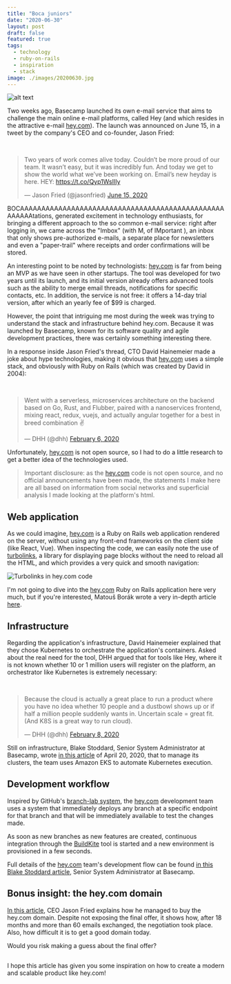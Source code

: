 ```yaml
---
title: "Boca juniors"
date: "2020-06-30"
layout: post
draft: false
featured: true
tags:
  - technology
  - ruby-on-rails
  - inspiration
  - stack
image: ./images/20200630.jpg
---
```

![alt text](https://tmssl.akamaized.net/images/foto/galerie/juan-roman-riquelme-boca-juniors-2014-1575894893-28112.jpg?lm=1575894916)

Two weeks ago, Basecamp launched its own e-mail service that aims to challenge the main online e-mail platforms, called Hey (and which resides in the attractive e-mail [hey.com](hey.com)). The launch was announced on June 15, in a tweet by the company's CEO and co-founder, Jason Fried:

<br/>
<blockquote class="twitter-tweet"><p lang="en" dir="ltr">Two years of work comes alive today. Couldn’t be more proud of our team. It wasn’t easy, but it was incredibly fun. And today we get to show the world what we’ve been working on. Email’s new heyday is here. HEY: <a href="https://t.co/Qyp1WsIIly">https://t.co/Qyp1WsIIly</a></p>&mdash; Jason Fried (@jasonfried) <a href="https://twitter.com/jasonfried/status/1272533092939505664?ref_src=twsrc%5Etfw">June 15, 2020</a></blockquote>

BOCAAAAAAAAAAAAAAAAAAAAAAAAAAAAAAAAAAAAAAAAAAAAAAAAAAAAAAtations, generated excitement in technology enthusiasts, for bringing a different approach to the so common e-mail service: right after logging in, we came across the "Imbox" (with M, of IMportant ), an inbox that only shows pre-authorized e-mails, a separate place for newsletters and even a "paper-trail" where receipts and order confirmations will be stored.

An interesting point to be noted by technologists: [hey.com](http://hey.com) is far from being an MVP as we have seen in other startups. The tool was developed for two years until its launch, and its initial version already offers advanced tools such as the ability to merge email threads, notifications for specific contacts, etc. In addition, the service is not free: it offers a 14-day trial version, after which an yearly fee of \$99 is charged.

However, the point that intriguing me most during the week was trying to understand the stack and infrastructure behind hey.com. Because it was launched by Basecamp, known for its software quality and agile development practices, there was certainly something interesting there.

In a response inside Jason Fried's thread, CTO David Hainemeier made a joke about hype technologies, making it obvious that [hey.com](http://hey.com) uses a simple stack, and obviously with Ruby on Rails (which was created by David in 2004):

<br/>
<blockquote class="twitter-tweet"><p lang="en" dir="ltr">Went with a serverless, microservices architecture on the backend based on Go, Rust, and Flubber, paired with a nanoservices frontend, mixing react, redux, vuejs, and actually angular together for a best in breed combination ✌️</p>&mdash; DHH (@dhh) <a href="https://twitter.com/dhh/status/1225506212265037827?ref_src=twsrc%5Etfw">February 6, 2020</a></blockquote>

Unfortunately, [hey.com](http://hey.com) is not open source, so I had to do a little research to get a better idea of the technologies used.

> Important disclosure: as the [hey.com](http://hey.com) code is not open source, and no official announcements have been made, the statements I make here are all based on information from social networks and superficial analysis I made looking at the platform's html.

## Web application

As we could imagine, [hey.com](http://hey.com) is a Ruby on Rails web application rendered on the server, without using any front-end frameworks on the client side (like React, Vue). When inspecting the code, we can easily note the use of [turbolinks](https://github.com/turbolinks/turbolinks), a library for displaying page blocks without the need to reload all the HTML, and which provides a very quick and smooth navigation:

![Turbolinks in hey.com code](./images/20200630_web.png "Turbolinks")

I'm not going to dive into the [hey.com](http://hey.com) Ruby on Rails application here very much, but if you're interested, Matouš Borák wrote a very in-depth article [here](https://dev.to/borama/a-few-sneak-peeks-into-hey-com-technology-i-intro-4bjg).

## Infrastructure

Regarding the application's infrastructure, David Hainemeier explained that they chose Kubernetes to orchestrate the application's containers. Asked about the real need for the tool, DHH argued that for tools like Hey, where it is not known whether 10 or 1 million users will register on the platform, an orchestrator like Kubernetes is extremely necessary:

<br/>
<blockquote class="twitter-tweet"><p lang="en" dir="ltr">Because the cloud is actually a great place to run a product where you have no idea whether 10 people and a dustbowl shows up or if half a million people suddenly wants in. Uncertain scale = great fit. (And K8S is a great way to run cloud).</p>&mdash; DHH (@dhh) <a href="https://twitter.com/dhh/status/1226252386252947456?ref_src=twsrc%5Etfw">February 8, 2020</a></blockquote>

Still on infrastructure, Blake Stoddard, Senior System Administrator at Basecamp, wrote [in this article](https://m.signalvnoise.com/seamless-branch-deploys-with-kubernetes/) of April 20, 2020, that to manage its clusters, the team uses Amazon EKS to automate Kubernetes execution.

## Development workflow

Inspired by GitHub's [branch-lab system](https://github.blog/2015-06-02-deploying-branches-to-github-com/), the [hey.com](http://hey.com) development team uses a system that immediately deploys any branch at a specific endpoint for that branch and that will be immediately available to test the changes made.

As soon as new branches as new features are created, continuous integration through the [BuildKite](https://buildkite.com/) tool is started and a new environment is provisioned in a few seconds.

Full details of the [hey.com](http://hey.com) team's development flow can be found [in this Blake Stoddard article](https://m.signalvnoise.com/seamless-branch-deploys-with-kubernetes/), Senior System Administrator at Basecamp.

## Bonus insight: the hey.com domain

[In this article](https://m.signalvnoise.com/how-we-acquired-hey-com/), CEO Jason Fried explains how he managed to buy the hey.com domain. Despite not exposing the final offer, it shows how, after 18 months and more than 60 emails exchanged, the negotiation took place. Also, how difficult it is to get a good domain today.

Would you risk making a guess about the final offer?

##

I hope this article has given you some inspiration on how to create a modern and scalable product like hey.com!
